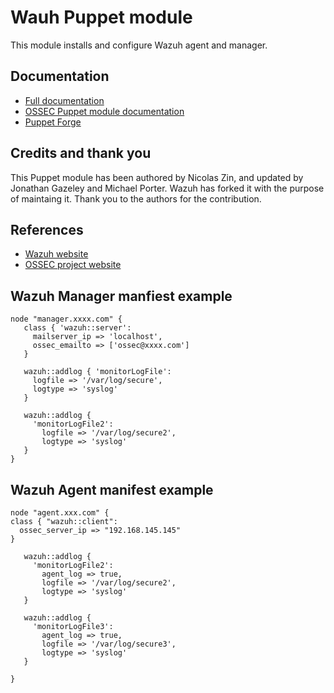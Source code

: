 # Wauh Puppet module

This module installs and configure Wazuh agent and manager.

## Documentation

* [Full documentation](http://documentation.wazuh.com)
* [OSSEC Puppet module documentation](http://documentation.wazuh.com/en/latest/ossec_puppet.html#ossec-puppet-module)
* [Puppet Forge](https://forge.puppetlabs.com/wazuh/ossec)

## Credits and thank you

This Puppet module has been authored by Nicolas Zin, and updated by Jonathan Gazeley and Michael Porter. Wazuh has forked it with the purpose of maintaing it. Thank you to the authors for the contribution.

## References

* [Wazuh website](http://wazuh.com)
* [OSSEC project website](http://ossec.github.io)

## Wazuh Manager manfiest example

```
node "manager.xxxx.com" {
   class { 'wazuh::server':
     mailserver_ip => 'localhost',
     ossec_emailto => ['ossec@xxxx.com']
   }

   wazuh::addlog { 'monitorLogFile':
     logfile => '/var/log/secure',
     logtype => 'syslog'
   }

   wazuh::addlog {
     'monitorLogFile2':
       logfile => '/var/log/secure2',
       logtype => 'syslog'
   }
}
```
## Wazuh Agent manifest example

```
node "agent.xxx.com" {
class { "wazuh::client":
  ossec_server_ip => "192.168.145.145"
}

   wazuh::addlog {
     'monitorLogFile2':
       agent_log => true,
       logfile => '/var/log/secure2',
       logtype => 'syslog'
   }

   wazuh::addlog {
     'monitorLogFile3':
       agent_log => true,
       logfile => '/var/log/secure3',
       logtype => 'syslog'
   }

}
```
